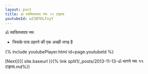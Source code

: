 ```yaml
---
layout: post
title: ॐ स्वस्तिभावय नमः ११ टाइम्स
youtubeId: wZ3BTDLFoyY
---
```

 
 
 ॐ स्वस्तिभावय नमः  
 
 -  जिसके पास ठहरने की एक अच्छी जगह है 
 
  
 
  
 
 
 
 
 
 


{% include youtubePlayer.html id=page.youtubeId %}
 
[Next]({{ site.baseurl }}{% link  split1/_posts/2013-11-13-ॐ भागने नमः ११ टाइम्स.md%})
 

